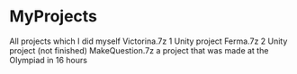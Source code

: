 # MyProjects
All projects which I did myself
Victorina.7z 1 Unity project
Ferma.7z 2 Unity project (not finished)
MakeQuestion.7z a project that was made at the Olympiad in 16 hours
